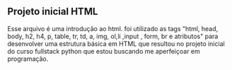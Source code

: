 <h2>Projeto inicial HTML</h2>
<p>Esse arquivo é uma introdução ao html. foi utilizado as tags "html, head, body, h2, h4, p, table, tr, td, a, img, ol,li ,input , form, br e atributos" para desenvolver uma estrutura básica em HTML que resultou no projeto inicial do curso fullstack python que estou buscando me aperfeiçoar em programação.</p>
